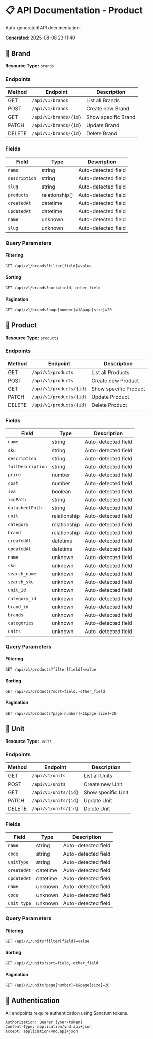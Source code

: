 # 📋 API Documentation - Product

Auto-generated API documentation.

**Generated:** 2025-08-08 23:11:40

## 📄 Brand

**Resource Type:** `brands`

### Endpoints

| Method | Endpoint | Description |
|--------|----------|-------------|
| GET | `/api/v1/brands` | List all Brands |
| POST | `/api/v1/brands` | Create new Brand |
| GET | `/api/v1/brands/{id}` | Show specific Brand |
| PATCH | `/api/v1/brands/{id}` | Update Brand |
| DELETE | `/api/v1/brands/{id}` | Delete Brand |

### Fields

| Field | Type | Description |
|-------|------|-------------|
| `name` | string | Auto-detected field |
| `description` | string | Auto-detected field |
| `slug` | string | Auto-detected field |
| `products` | relationship[] | Auto-detected field |
| `createdAt` | datetime | Auto-detected field |
| `updatedAt` | datetime | Auto-detected field |
| `name` | unknown | Auto-detected field |
| `slug` | unknown | Auto-detected field |

### Query Parameters

#### Filtering
```
GET /api/v1/brands?filter[field]=value
```

#### Sorting
```
GET /api/v1/brands?sort=field,-other_field
```

#### Pagination
```
GET /api/v1/brands?page[number]=1&page[size]=20
```

## 📄 Product

**Resource Type:** `products`

### Endpoints

| Method | Endpoint | Description |
|--------|----------|-------------|
| GET | `/api/v1/products` | List all Products |
| POST | `/api/v1/products` | Create new Product |
| GET | `/api/v1/products/{id}` | Show specific Product |
| PATCH | `/api/v1/products/{id}` | Update Product |
| DELETE | `/api/v1/products/{id}` | Delete Product |

### Fields

| Field | Type | Description |
|-------|------|-------------|
| `name` | string | Auto-detected field |
| `sku` | string | Auto-detected field |
| `description` | string | Auto-detected field |
| `fullDescription` | string | Auto-detected field |
| `price` | number | Auto-detected field |
| `cost` | number | Auto-detected field |
| `iva` | boolean | Auto-detected field |
| `imgPath` | string | Auto-detected field |
| `datasheetPath` | string | Auto-detected field |
| `unit` | relationship | Auto-detected field |
| `category` | relationship | Auto-detected field |
| `brand` | relationship | Auto-detected field |
| `createdAt` | datetime | Auto-detected field |
| `updatedAt` | datetime | Auto-detected field |
| `name` | unknown | Auto-detected field |
| `sku` | unknown | Auto-detected field |
| `search_name` | unknown | Auto-detected field |
| `search_sku` | unknown | Auto-detected field |
| `unit_id` | unknown | Auto-detected field |
| `category_id` | unknown | Auto-detected field |
| `brand_id` | unknown | Auto-detected field |
| `brands` | unknown | Auto-detected field |
| `categories` | unknown | Auto-detected field |
| `units` | unknown | Auto-detected field |

### Query Parameters

#### Filtering
```
GET /api/v1/products?filter[field]=value
```

#### Sorting
```
GET /api/v1/products?sort=field,-other_field
```

#### Pagination
```
GET /api/v1/products?page[number]=1&page[size]=20
```

## 📄 Unit

**Resource Type:** `units`

### Endpoints

| Method | Endpoint | Description |
|--------|----------|-------------|
| GET | `/api/v1/units` | List all Units |
| POST | `/api/v1/units` | Create new Unit |
| GET | `/api/v1/units/{id}` | Show specific Unit |
| PATCH | `/api/v1/units/{id}` | Update Unit |
| DELETE | `/api/v1/units/{id}` | Delete Unit |

### Fields

| Field | Type | Description |
|-------|------|-------------|
| `name` | string | Auto-detected field |
| `code` | string | Auto-detected field |
| `unitType` | string | Auto-detected field |
| `createdAt` | datetime | Auto-detected field |
| `updatedAt` | datetime | Auto-detected field |
| `name` | unknown | Auto-detected field |
| `code` | unknown | Auto-detected field |
| `unit_type` | unknown | Auto-detected field |

### Query Parameters

#### Filtering
```
GET /api/v1/units?filter[field]=value
```

#### Sorting
```
GET /api/v1/units?sort=field,-other_field
```

#### Pagination
```
GET /api/v1/units?page[number]=1&page[size]=20
```


## 🔐 Authentication

All endpoints require authentication using Sanctum tokens.

```bash
Authorization: Bearer {your-token}
Content-Type: application/vnd.api+json
Accept: application/vnd.api+json
```

